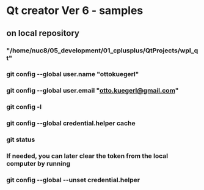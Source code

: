 # Qt creator Ver 6 - samples

## on local repository
### "/home/nuc8/05_development/01_cplusplus/QtProjects/wpl_qt"
### git config --global user.name "ottokuegerl"
### git config --global user.email "otto.kuegerl@gmail.com"
### git config -l
### git config --global credential.helper cache
### git status
### If needed, you can later clear the token from the local computer by running
### git config --global --unset credential.helper

